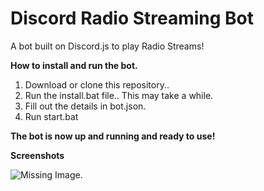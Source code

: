 # Discord Radio Streaming Bot
A bot built on Discord.js to play Radio Streams!


<b>How to install and run the bot.</b>

1. Download or clone this repository..
2. Run the install.bat file.. This may take a while.
3. Fill out the details in bot.json.
4. Run start.bat
 
<b>The bot is now up and running and ready to use!</b> 

<b>Screenshots</b>

![Missing Image.](https://lordejerry.com/I/v70YzjDAq1nXyFKK.png)
